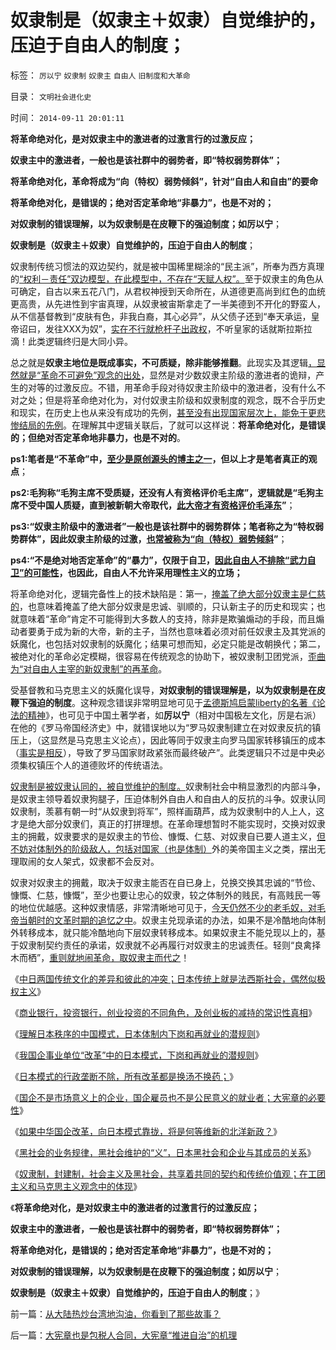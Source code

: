 # 奴隶制是（奴隶主＋奴隶）自觉维护的，压迫于自由人的制度；

标签： `厉以宁` `奴隶制` `奴隶主` `自由人` `旧制度和大革命` 

目录： `文明社会进化史`

时间： `2014-09-11 20:01:11`

**将革命绝对化，是对奴隶主中的激进者的过激言行的过激反应；**

**奴隶主中的激进者，一般也是该社群中的弱势者，即“特权弱势群体”；**

**将革命绝对化，革命将成为“向（特权）弱势倾斜”，针对“自由人和自由”的要命**

**将革命绝对化，是错误的；绝对否定革命地“非暴力”，也是不对的；**

**对奴隶制的错误理解，以为奴隶制是在皮鞭下的强迫制度；如厉以宁**；

**奴隶制是（奴隶主＋奴隶）自觉维护的，压迫于自由人的制度**；

奴隶制传统习惯法的双边契约，就是被中国稀里糊涂的“民主派”，所奉为西方真理的[“权利－责任”双边模型，在此模型中，不存在“天赋人权”。](../../../2010/5/15/“权力－权利－义务”模型即奴隶制.md)至于奴隶主的角色从可确定，自古以来五花八门，从君权神授到天命所在，从道德更高尚到红色的血统更高贵，从先进性到宇宙真理，从奴隶被宙斯拿走了一半美德到不开化的野蛮人，从不信基督教到“皮肤有色，非我白裔，其心必异”，从父债子还到“奉天承运，皇帝诏曰，发往XXX为奴”，[实在不行就枪杆子出政权](../../../2012/4/9/公有制社会的道德层次由身份决定.md)，不听皇家的话就斯拉斯拉滴！此类逻辑终归是大同小异。

总之就是**奴隶主地位是既成事实，不可质疑，除非能够推翻**。此现实及其逻辑[，显然就是“革命不可避免”观念的出处](../../../2011/12/4/民主进程的关键在于消除贫民的造反冲动.md)，显然是对少数奴隶主阶级的激进者的诡辩，产生的对等的过激反应。不错，用革命手段对待奴隶主阶级中的激进者，没有什么不对之处；但是将革命绝对化为，对付奴隶主阶级和奴隶制度的观念，既不合乎历史和现实，在历史上也从来没有成功的先例，[甚至没有出现国家层次上，能免于更悲惨结局的先例](../../../2011/12/4/（革命&nbsp;or&nbsp;战争）都将中止民主进程.md)。在理解其中逻辑关联后，了就可以这样说：**将革命绝对化，是错误的；但绝对否定革命地非暴力，也是不对的**。

**ps1:笔者是“不革命”中，[至少是原创源头的博主之一](../../../2009/11/12/小农意识和民主之门.md)，但以上才是笔者真正的观点**；

**ps2:毛狗称“毛狗主席不受质疑，还没有人有资格评价毛主席”，逻辑就是“毛狗主席不受中国人质疑，直到被新朝大帝取代，[此大帝才有资格评价毛泽东](../../../2010/5/24/袁腾飞确实没有资格评价毛主席！散户有胆量赚钱吗？.md)”**；

**ps3:“奴隶主阶级中的激进者”一般也是该社群中的弱势群体；笔者称之为“特权弱势群体”，因此奴隶主阶级的过激，[也常被称为“向（特权）弱势倾斜](../../../2013/5/29/革命是特权阶层中的弱势群体，侵蚀贱民的“边际推进”.md)”**；

**ps4:“不是绝对地否定革命”的“暴力”，仅限于自卫，[因此自由人不排除“武力自卫”的可能性](../../../2012/2/12/革命是不计成本的暴力建构；武力自卫针对革命.md)，也因此，自由人不允许采用理性主义的立场；**

将革命绝对化，逻辑完备性上的技术缺陷是：第一，[掩盖了绝大部分奴隶主是仁慈的](../../../2011/5/5/奴隶主大多数是仁慈的，道德是高尚的.md)，也意味着掩盖了绝大部分奴隶是忠诚、驯顺的，只认新主子的历史和现实；也就意味着“革命”肯定不可能得到大多数人的支持，除非是欺骗煽动的手段，而且煽动者要勇于成为新的大帝，新的主子，当然也意味着必须对前任奴隶主及其党派的妖魔化，也包括对奴隶制的妖魔化；结果可想而知，必定只能是改朝换代；第二，被绝对化的革命必定模糊，很容易在传统观念的协助下，被奴隶制卫团党派，[歪曲为“对自由人主宰的新奴隶制”的再革命](../../../2009/11/12/小农意识的暴力倾向和文革.md)。

受基督教和马克思主义的妖魔化误导，**对奴隶制的错误理解是，以为奴隶制是在皮鞭下强迫的制度**。这种观念错误非常明显地可见于[孟德斯鸠启蒙liberty的名著《论法的精神](../../../2013/9/7/孟德斯鸠《论法的精神》与《人民日报》的专制共识.md)》，也可见于中国土著学者，如**厉以宁**（相对中国极左文化，厉是右派）在他的《罗马帝国经济史》中，就错误地以为“罗马奴隶制建立在对奴隶反抗的镇压上，（这显然是马克思主义论点），因此等同于奴隶主向罗马国家转移镇压的成本（[事实是相反](http://blog.sina.com.cn/s/blog_5563a64d0102v2tv.html)），导致了罗马国家财政紧张而最终破产”。此类逻辑只不过是中央必须集权镇压个人的道德败坏的传统语法。

[奴隶制是被奴隶认同的，被自觉维护的制度。](../../../2011/12/4/“主权来自人民”是正确的废话.md)奴隶制社会中稍显激烈的内部斗争，是奴隶主领导着奴隶狗腿子，压迫体制外自由人和自由人的反抗的斗争。奴隶认同奴隶制，羡慕有朝一时“从奴隶到将军”，照样画葫芦，成为奴隶制中的人上人，这才是绝大部分奴隶们，真正的打拼理想。在革命理想暂时不能实现时，交换对奴隶主的拥戴，奴隶要求的是奴隶主的节俭、慷慨、仁慈、对奴隶自已要人道主义，[但不妨对体制外的阶级敌人，包括对国家（也是体制）](../../../2014/1/12/侵略定义及指控于美国，日本，和蒙古的“侵略”.md)外的美帝国主义之类，摆出无理取闹的女人架式，奴隶都不会反对。

奴隶对奴隶主的拥戴，取决于奴隶主能否在自已身上，兑换交换其忠诚的“节俭、慷慨、仁慈，慷慨”，至少也要让忠心的奴隶，较之体制外的贱民，有高贱民一等的地位优越感。这种奴隶情感，非常清晰地可见于，[今天仍然不少的老毛奴，对毛帝当朝时的文革时期的追忆之中](../../../2009/8/6/一些可怜人有其可憎之处.md)。奴隶主兑现承诺的办法，如果不是冷酷地向体制外转移成本，就只能冷酷地向下层奴隶转移成本。如果奴隶主不能兑现以上的，基于奴隶制契约责任的承诺，奴隶就不必再履行对奴隶主的忠诚责任。轻则“良禽择木而栖”，[重则就地闹革命，取奴隶主而代之](../../../2012/10/23/“人民主权论”与“极权”君权神授”,可完全统一.md)！

《[中日两国传统文化的差异和彼此的冲突；日本传统上就是法西斯社会，偶然似极权主义](http://blog.sina.com.cn/s/blog_5563a64d0102v2a2.html)》

《[商业银行，投资银行，创业投资的不同角色，及创业板的减持的常识性真相](http://blog.sina.com.cn/s/blog_5563a64d0102v2et.html)》

《[理解日本秩序的中国模式，日本体制内下岗和再就业的潜规则](../../../2014/9/4/日本体制内下岗和再就业的潜规则.md)》

《[我国企事业单位“改革”中的日本模式，下岗和再就业的潜规则](http://blog.sina.com.cn/s/blog_5563a64d0102v2lh.html)》

《[日本模式的行政垄断不除，所有改革都是换汤不换药；](http://blog.sina.com.cn/s/blog_5563a64d0102v2n5.html)》

《[国企不是市场意义上的企业，国企雇员也不是公民意义的就业者；大宪章的必要性](http://blog.sina.com.cn/s/blog_5563a64d0102v2og.html)》

《[如果中华国企改革，向日本模式靠拢，将是何等维新的北洋新政？](http://blog.sina.com.cn/s/blog_5563a64d0102v2qo.html)》

《[黑社会的业务规律，黑社会维护的“义”，日本黑社会和企业与其成员的关系](http://blog.sina.com.cn/s/blog_5563a64d0102v2tu.html)》

《[奴隶制，封建制，社会主义及黑社会，共享着共同的契约和传统价值观；在工团主义和马克思主义观念中的体现](http://blog.sina.com.cn/s/blog_5563a64d0102v2wd.html)》

《**将革命绝对化，是对奴隶主中的激进者的过激言行的过激反应；**

**奴隶主中的激进者，一般也是该社群中的弱势者，即“特权弱势群体”；**

**将革命绝对化，是错误的；绝对否定革命地“非暴力”，也是不对的；**

**对奴隶制的错误理解，以为奴隶制是在皮鞭下的强迫制度；如厉以宁**；

**奴隶制是（奴隶主＋奴隶）自觉维护的，压迫于自由人的制度**；》



前一篇：[从大陆热炒台湾地沟油，你看到了那些故事？](http://blog.sina.com.cn/s/blog_5563a64d0102v2wg.html)

后一篇：[大宪章也是包税人合同，大宪章“推进自治”的机理](http://blog.sina.com.cn/s/blog_5563a64d0102v2z8.html)